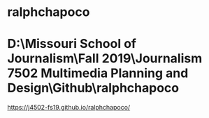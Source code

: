 # ralphchapoco
# D:\Missouri School of Journalism\Fall 2019\Journalism 7502 Multimedia Planning and Design\Github\ralphchapoco

https://j4502-fs19.github.io/ralphchapoco/

